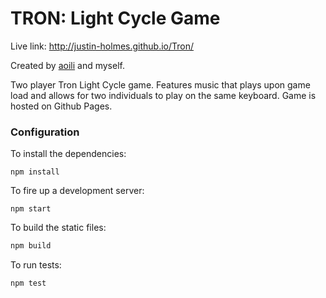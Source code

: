 # TRON: Light Cycle Game

Live link: http://justin-holmes.github.io/Tron/

Created by [aoili](https://github.com/aoili) and myself.

Two player Tron Light Cycle game. Features music that plays upon game load and allows for two individuals to play on the same keyboard. Game is hosted on Github Pages.


### Configuration

To install the dependencies:

```
npm install
```

To fire up a development server:

```
npm start
```


To build the static files:

```js
npm build
```


To run tests:

```js
npm test
```
